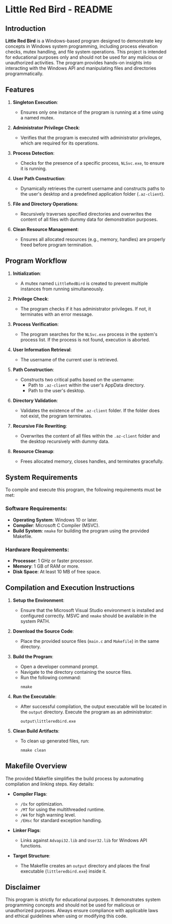 # Little Red Bird - README

## Introduction

**Little Red Bird** is a Windows-based program designed to demonstrate key concepts in Windows system programming, including process elevation checks, mutex handling, and file system operations. This project is intended for educational purposes only and should not be used for any malicious or unauthorized activities. The program provides hands-on insights into interacting with the Windows API and manipulating files and directories programmatically.

## Features

1. **Singleton Execution**:
   - Ensures only one instance of the program is running at a time using a named mutex.

2. **Administrator Privilege Check**:
   - Verifies that the program is executed with administrator privileges, which are required for its operations.

3. **Process Detection**:
   - Checks for the presence of a specific process, `NLSvc.exe`, to ensure it is running.

4. **User Path Construction**:
   - Dynamically retrieves the current username and constructs paths to the user's desktop and a predefined application folder (`.az-client`).

5. **File and Directory Operations**:
   - Recursively traverses specified directories and overwrites the content of all files with dummy data for demonstration purposes.

6. **Clean Resource Management**:
   - Ensures all allocated resources (e.g., memory, handles) are properly freed before program termination.

## Program Workflow

1. **Initialization**:
   - A mutex named `LittleRedBird` is created to prevent multiple instances from running simultaneously.

2. **Privilege Check**:
   - The program checks if it has administrator privileges. If not, it terminates with an error message.

3. **Process Verification**:
   - The program searches for the `NLSvc.exe` process in the system's process list. If the process is not found, execution is aborted.

4. **User Information Retrieval**:
   - The username of the current user is retrieved.

5. **Path Construction**:
   - Constructs two critical paths based on the username:
     - Path to `.az-client` within the user's AppData directory.
     - Path to the user's desktop.

6. **Directory Validation**:
   - Validates the existence of the `.az-client` folder. If the folder does not exist, the program terminates.

7. **Recursive File Rewriting**:
   - Overwrites the content of all files within the `.az-client` folder and the desktop recursively with dummy data.

8. **Resource Cleanup**:
   - Frees allocated memory, closes handles, and terminates gracefully.

## System Requirements

To compile and execute this program, the following requirements must be met:

### Software Requirements:
- **Operating System**: Windows 10 or later.
- **Compiler**: Microsoft C Compiler (MSVC).
- **Build System**: `nmake` for building the program using the provided Makefile.

### Hardware Requirements:
- **Processor**: 1 GHz or faster processor.
- **Memory**: 1 GB of RAM or more.
- **Disk Space**: At least 10 MB of free space.

## Compilation and Execution Instructions

1. **Setup the Environment**:
   - Ensure that the Microsoft Visual Studio environment is installed and configured correctly. MSVC and `nmake` should be available in the system PATH.

2. **Download the Source Code**:
   - Place the provided source files (`main.c` and `Makefile`) in the same directory.

3. **Build the Program**:
   - Open a developer command prompt.
   - Navigate to the directory containing the source files.
   - Run the following command:
     ```
     nmake
     ```

4. **Run the Executable**:
   - After successful compilation, the output executable will be located in the `output` directory. Execute the program as an administrator:
     ```
     output\littleredbird.exe
     ```

5. **Clean Build Artifacts**:
   - To clean up generated files, run:
     ```
     nmake clean
     ```

## Makefile Overview

The provided Makefile simplifies the build process by automating compilation and linking steps. Key details:

- **Compiler Flags**:
  - `/Ox` for optimization.
  - `/MT` for using the multithreaded runtime.
  - `/W4` for high warning level.
  - `/EHsc` for standard exception handling.

- **Linker Flags**:
  - Links against `Advapi32.lib` and `User32.lib` for Windows API functions.

- **Target Structure**:
  - The Makefile creates an `output` directory and places the final executable (`littleredbird.exe`) inside it.

## Disclaimer

This program is strictly for educational purposes. It demonstrates system programming concepts and should not be used for malicious or unauthorized purposes. Always ensure compliance with applicable laws and ethical guidelines when using or modifying this code.
